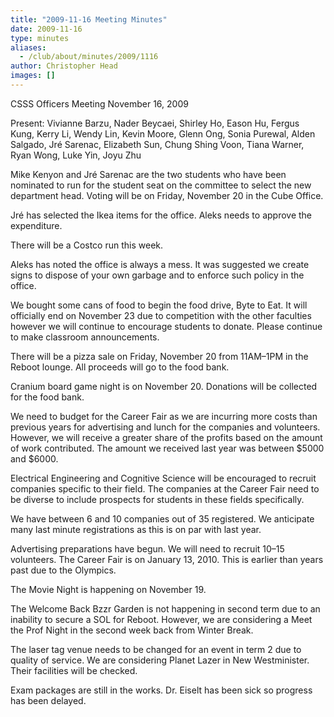 ```yaml
---
title: "2009-11-16 Meeting Minutes"
date: 2009-11-16
type: minutes
aliases:
  - /club/about/minutes/2009/1116
author: Christopher Head
images: []
---
```


CSSS Officers Meeting
November 16, 2009

Present: Vivianne Barzu, Nader Beycaei, Shirley Ho, Eason Hu, Fergus Kung, Kerry Li, Wendy Lin, Kevin Moore, Glenn Ong, Sonia Purewal, Alden Salgado, Jré Sarenac, Elizabeth Sun, Chung Shing Voon, Tiana Warner, Ryan Wong, Luke Yin, Joyu Zhu

Mike Kenyon and Jré Sarenac are the two students who have been nominated to run for the student seat on the committee to select the new department head. Voting will be on Friday, November 20 in the Cube Office.

Jré has selected the Ikea items for the office. Aleks needs to approve the expenditure.

There will be a Costco run this week.

Aleks has noted the office is always a mess. It was suggested we create signs to dispose of your own garbage and to enforce such policy in the office.

We bought some cans of food to begin the food drive, Byte to Eat. It will officially end on November 23 due to competition with the other faculties however we will continue to encourage students to donate. Please continue to make classroom announcements.

There will be a pizza sale on Friday, November 20 from 11AM–1PM in the Reboot lounge. All proceeds will go to the food bank.

Cranium board game night is on November 20. Donations will be collected for the food bank.

We need to budget for the Career Fair as we are incurring more costs than previous years for advertising and lunch for the companies and volunteers. However, we will receive a greater share of the profits based on the amount of work contributed. The amount we received last year was between $5000 and $6000.

Electrical Engineering and Cognitive Science will be encouraged to recruit companies specific to their field. The companies at the Career Fair need to be diverse to include prospects for students in these fields specifically.

We have between 6 and 10 companies out of 35 registered. We anticipate many last minute registrations as this is on par with last year.

Advertising preparations have begun. We will need to recruit 10–15 volunteers. The Career Fair is on January 13, 2010. This is earlier than years past due to the Olympics.

The Movie Night is happening on November 19.

The Welcome Back Bzzr Garden is not happening in second term due to an inability to secure a SOL for Reboot. However, we are considering a Meet the Prof Night in the second week back from Winter Break.

The laser tag venue needs to be changed for an event in term 2 due to quality of service. We are considering Planet Lazer in New Westminister. Their facilities will be checked.

Exam packages are still in the works. Dr. Eiselt has been sick so progress has been delayed.
